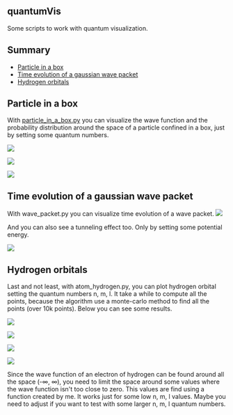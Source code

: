 ## quantumVis
Some scripts to work with quantum visualization.

## Summary
- [Particle in a box](#particle-in-a-box)
- [Time evolution of a gaussian wave packet](#time-evolution-of-a-gaussian-wave-packet)
- [Hydrogen orbitals](#hydrogen-orbitals)

## Particle in a box

With [particle_in_a_box.py](particle_in_a_box.py) you can visualize the wave function and the probability distribution around the space of a particle confined in a box, just by setting some quantum numbers.

![](imgs/fig1.png)

<img src="imgs/fig2.png"/>

![](fig2.png)

## Time evolution of a gaussian wave packet

With wave_packet.py you can visualize time evolution of a wave packet.
![](wave.gif)

And you can also see a tunneling effect too. Only by setting some potential energy.

![](wave2.gif)

## Hydrogen orbitals

Last and not least, with atom_hydrogen.py, you can plot hydrogen orbital setting the quantum numbers n, m, l. It take a while to compute all the points, because the algorithm use a monte-carlo method to find all the points (over 10k points). Below you can see some results. 

![](fig3.png)

![](fig4.png)

![](fig5.png)

![](fig6.png)

Since the wave function of an electron of hydrogen can be found around all the space (-∞, ∞), you need to limit the space around some values where the wave function isn't too close to zero. This values are find using a function created by me. It works just for some low n, m, l values. Maybe you need to adjust if you want to test with some larger n, m, l quantum numbers.
